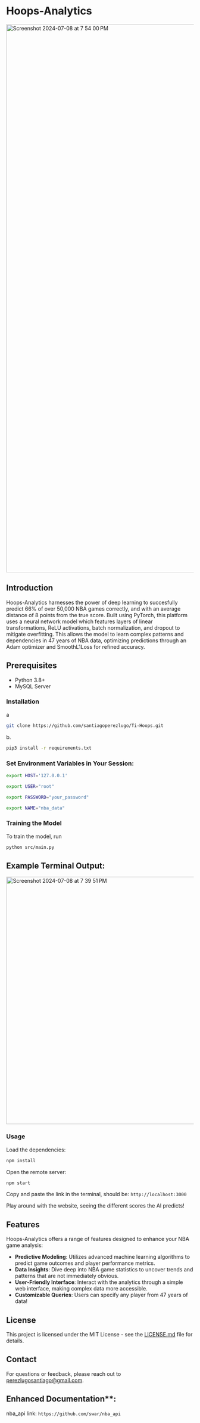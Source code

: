 # Hoops-Analytics

<img width="1469" alt="Screenshot 2024-07-08 at 7 54 00 PM" src="https://github.com/santiagoperezlugo/Hoops-Analytics/assets/144164736/c8b66fd4-efbf-4990-b2c4-ad0c30ae5c47">

## Introduction
Hoops-Analytics harnesses the power of deep learning to succesfully predict 66% of over 50,000 NBA games correctly, and with an average distance of 8 points from the true score. Built using PyTorch, this platform uses a neural network model which features layers of linear transformations, ReLU activations, batch normalization, and dropout to mitigate overfitting. This allows the model to learn complex patterns and dependencies in 47 years of NBA data, optimizing predictions through an Adam optimizer and SmoothL1Loss for refined accuracy.

## Prerequisites
- Python 3.8+
- MySQL Server

### Installation

a 
```bash
git clone https://github.com/santiagoperezlugo/Ti-Hoops.git
```

b. 
```bash
pip3 install -r requirements.txt
```

### Set Environment Variables in Your Session:
```bash
export HOST='127.0.0.1'

export USER="root"

export PASSWORD="your_password"

export NAME="nba_data"
```
### Training the Model

To train the model, run
```bash
python src/main.py
```

## Example Terminal Output: 

<img width="663" alt="Screenshot 2024-07-08 at 7 39 51 PM" src="https://github.com/santiagoperezlugo/Hoops-Analytics/assets/144164736/af358bc8-16e7-40bd-9b11-773c05162163">

### Usage

Load the dependencies: 
```bash
npm install
```
Open the remote server:
```bash
npm start
```
Copy and paste the link in the terminal, should be:
`http://localhost:3000`

Play around with the website, seeing the different scores the AI predicts!

## Features

Hoops-Analytics offers a range of features designed to enhance your NBA game analysis:

- **Predictive Modeling**: Utilizes advanced machine learning algorithms to predict game outcomes and player performance metrics.
- **Data Insights**: Dive deep into NBA game statistics to uncover trends and patterns that are not immediately obvious.
- **User-Friendly Interface**: Interact with the analytics through a simple web interface, making complex data more accessible.
- **Customizable Queries**: Users can specify any player from 47 years of data!

## License

This project is licensed under the MIT License - see the [LICENSE.md](LICENSE.md) file for details.

## Contact
For questions or feedback, please reach out to perezlugosantiago@gmail.com.

## Enhanced Documentation**:
nba_api link: `https://github.com/swar/nba_api`




